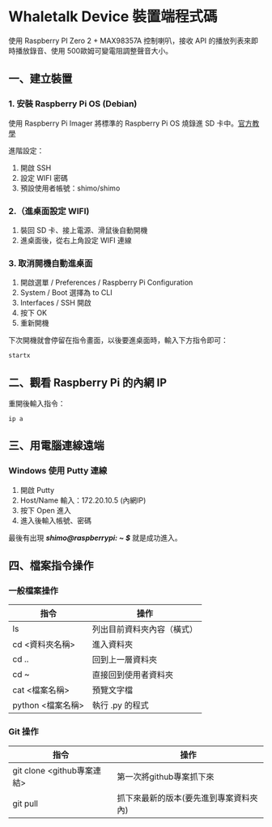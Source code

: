 # Whaletalk Device 裝置端程式碼
使用 Raspberry PI Zero 2 + MAX98357A 控制喇叭，接收 API 的播放列表來即時播放錄音、使用 500歐姆可變電阻調整聲音大小。

## 一、建立裝置
### 1. 安裝 Raspberry Pi OS (Debian)
使用 Raspberry Pi Imager 將標準的 Raspberry Pi OS 燒錄進 SD 卡中。[官方教學](https://www.raspberrypi.com/documentation/computers/getting-started.html#installing-the-operating-system)

進階設定：
1. 開啟 SSH
1. 設定 WIFI 密碼
1. 預設使用者帳號：shimo/shimo

### 2.（進桌面設定 WIFI) 
1. 裝回 SD 卡、接上電源、滑鼠後自動開機
1. 進桌面後，從右上角設定 WIFI 連線
### 3. 取消開機自動進桌面
1. 開啟選單 / Preferences / Raspberry Pi Configuration
1. System / Boot 選擇為 to CLI
1. Interfaces / SSH 開啟
1. 按下 OK
1. 重新開機

下次開機就會停留在指令畫面，以後要進桌面時，輸入下方指令即可：
```
startx
```
## 二、觀看 Raspberry Pi 的內網 IP
重開後輸入指令：
```
ip a
```

## 三、用電腦連線遠端
### Windows 使用 Putty 連線
1. 開啟 Putty
1. Host/Name 輸入：172.20.10.5 (內網IP)
1. 按下 Open 進入
1. 進入後輸入帳號、密碼

最後有出現 ***shimo@raspberrypi: ~ $*** 就是成功進入。

## 四、檔案指令操作

### 一般檔案操作
|指令|操作|
|---|---|
|ls|列出目前資料夾內容（橫式）|
|cd <資料夾名稱>|進入資料夾|
|cd ..|回到上一層資料夾|
|cd ~|直接回到使用者資料夾|
|cat <檔案名稱>|預覽文字檔|
|python <檔案名稱>|執行 .py 的程式|

### Git 操作
|指令|操作|
|---|---|
|git clone <github專案連結>|第一次將github專案抓下來|
|git pull|抓下來最新的版本(要先進到專案資料夾內)|